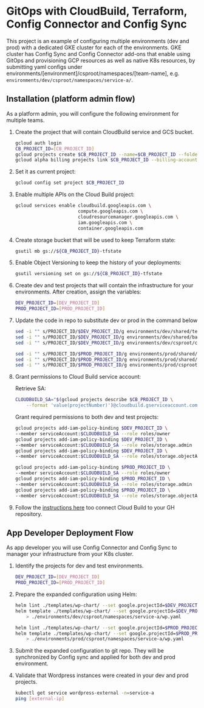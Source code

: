 # GitOps with CloudBuild, Terraform, Config Connector and Config Sync

This project is an example of configuring multiple environments (dev and prod) with a dedicated GKE cluster for each of the environments. GKE cluster has Config Sync and Config Connector add-ons that enable using GitOps and provisioning GCP resources as well as native K8s resources, by submitting yaml configs under environments/[environment]/csproot/namespaces/[team-name], e.g. `environments/dev/csproot/namespaces/service-a/`.

## Installation (platform admin flow)

As a platform admin, you will configure the following environment for multiple teams.

1. Create the project that will contain CloudBuild service and GCS bucket.

    ```bash
    gcloud auth login
    CB_PROJECT_ID=[CB_PROJECT_ID]
    gcloud projects create $CB_PROJECT_ID --name=$CB_PROJECT_ID --folder=[FOLDER]
    gcloud alpha billing projects link $CB_PROJECT_ID --billing-account [BILLING_ACCOUNT]
    ```

1. Set it as current project:

    ```bash
    gcloud config set project $CB_PROJECT_ID

1. Enable multiple APIs on the Cloud Build project:

    ```bash
    gcloud services enable cloudbuild.googleapis.com \
                           compute.googleapis.com \
                           cloudresourcemanager.googleapis.com \
                           iam.googleapis.com \
                           container.googleapis.com
    ```

1. Create storage bucket that will be used to keep Terraform state:

    ```bash
    gsutil mb gs://${CB_PROJECT_ID}-tfstate
    ```

1. Enable Object Versioning to keep the history of your deployments:

    ```bash
    gsutil versioning set on gs://${CB_PROJECT_ID}-tfstate
    ```

1. Create dev and test projects that will contain the infrastructure for your environments. After creation, assign the variables:

    ```bash
    DEV_PROJECT_ID=[DEV_PROJECT_ID]
    PROD_PROJECT_ID=[PROD_PROJECT_ID]
    ```

1. Update the code in repo to substitute dev or prod in the command below

    ```bash
    sed -i "" s/PROJECT_ID/$DEV_PROJECT_ID/g environments/dev/shared/terraform.tfvars
    sed -i "" s/PROJECT_ID/$DEV_PROJECT_ID/g environments/dev/shared/backend.tf
    sed -i "" s/PROJECT_ID/$DEV_PROJECT_ID/g environments/dev/csproot/cluster/configconnector.yaml

    sed -i "" s/PROJECT_ID/$PROD_PROJECT_ID/g environments/prod/shared/terraform.tfvars
    sed -i "" s/PROJECT_ID/$PROD_PROJECT_ID/g environments/prod/shared/backend.tf
    sed -i "" s/PROJECT_ID/$PROD_PROJECT_ID/g environments/prod/csproot/cluster/configconnector.yaml
    ```

1. Grant permissions to Cloud Build service account:

   Retrieve SA:

    ```bash
    CLOUDBUILD_SA="$(gcloud projects describe $CB_PROJECT_ID \
        --format 'value(projectNumber)')@cloudbuild.gserviceaccount.com"
    ```

    Grant required permissions to both dev and test projects:

    ```bash
    gcloud projects add-iam-policy-binding $DEV_PROJECT_ID \
    --member serviceAccount:$CLOUDBUILD_SA --role roles/owner
    gcloud projects add-iam-policy-binding $DEV_PROJECT_ID \
    --member serviceAccount:$CLOUDBUILD_SA --role roles/storage.admin
    gcloud projects add-iam-policy-binding $DEV_PROJECT_ID \
    --member serviceAccount:$CLOUDBUILD_SA --role roles/storage.objectAdmin

    gcloud projects add-iam-policy-binding $PROD_PROJECT_ID \
    --member serviceAccount:$CLOUDBUILD_SA --role roles/owner
    gcloud projects add-iam-policy-binding $PROD_PROJECT_ID \
    --member serviceAccount:$CLOUDBUILD_SA --role roles/storage.admin
    gcloud projects add-iam-policy-binding $PROD_PROJECT_ID \
    --member serviceAccount:$CLOUDBUILD_SA --role roles/storage.objectAdmin
    ```

1. Follow the [instructions here](https://cloud.google.com/solutions/managing-infrastructure-as-code#directly_connecting_cloud_build_to_your_github_repository) too connect Cloud Build to your GH repository.


## App Developer Deployment Flow

As app developer you will use Config Connector and Config Sync to manager your infrastructure from your K8s cluster.

1. Identify the projects for dev and test environments.

    ```bash
    DEV_PROJECT_ID=[DEV_PROJECT_ID]
    PROD_PROJECT_ID=[PROD_PROJECT_ID]
    ```

2. Prepare the expanded configuration using Helm:

    ```bash
    helm lint ./templates/wp-chart/ --set google.projectId=$DEV_PROJECT_ID --set google.namespace=service-a
    helm template ./templates/wp-chart/ --set google.projectId=$DEV_PROJECT_ID --set google.namespace=service-a \
        > ./environments/dev/csproot/namespaces/service-a/wp.yaml

    helm lint ./templates/wp-chart/ --set google.projectId=$PROD_PROJECT_ID --set google.namespace=service-a
    helm template ./templates/wp-chart/ --set google.projectId=$PROD_PROJECT_ID --set google.namespace=service-a \
        > ./environments/prod/csproot/namespaces/service-a/wp.yaml
    ```
3. Submit the expanded configuration to git repo. They will be synchronized by Config sync and applied for both dev and prod environment.

4. Validate that Wordpress instances were created in your dev and prod projects.

    ```bash
    kubectl get service wordpress-external -n=service-a
    ping [external-ip]
    ```
